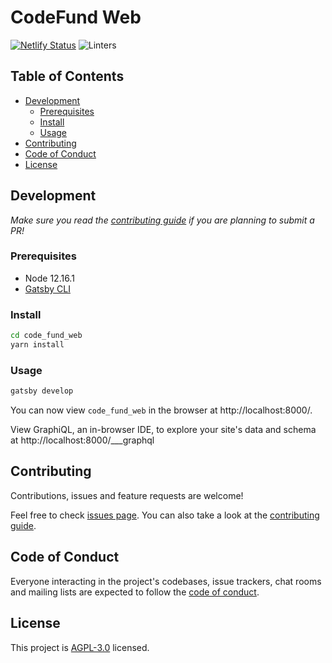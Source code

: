 # CodeFund Web

[![Netlify Status](https://api.netlify.com/api/v1/badges/d8bbe0f8-8434-48c6-be40-973867064af0/deploy-status)](https://app.netlify.com/sites/codefund/deploys)
![Linters](https://github.com/gitcoinco/code_fund_web/workflows/Linters/badge.svg)

## Table of Contents

- [Development](#development)
  - [Prerequisites](#prerequisites)
  - [Install](#install)
  - [Usage](#usage)
- [Contributing](#contributing)
- [Code of Conduct](#code-of-conduct)
- [License](#license)

## Development

_Make sure you read the [contributing guide](https://github.com/gitcoin/code_fund_web/blob/master/CONTRIBUTING.md) if you are planning to submit a PR!_

### Prerequisites

- Node 12.16.1
- [Gatsby CLI](https://www.gatsbyjs.org/docs/)

### Install

```sh
cd code_fund_web
yarn install
```

### Usage

```sh
gatsby develop
```

You can now view `code_fund_web` in the browser at http://localhost:8000/.

View GraphiQL, an in-browser IDE, to explore your site's data and schema at http://localhost:8000/___graphql

## Contributing

Contributions, issues and feature requests are welcome!

Feel free to check [issues page](https://github.com/gitcoin/code_fund_web/issues). You can also take a look at the [contributing guide](https://github.com/gitcoin/code_fund_web/blob/master/CONTRIBUTING.md).

## Code of Conduct

Everyone interacting in the project's codebases, issue trackers, chat rooms and mailing lists are expected to follow the [code of conduct](https://github.com/andrewmcodes/pruner/blob/master/CODE_OF_CONDUCT.md).

## License

This project is [AGPL-3.0](https://github.com/gitcoin/code_fund_web/blob/master/LICENSE) licensed.
